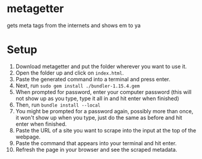 # metagetter
gets meta tags from the internets and shows em to ya

# Setup
1. Download metagetter and put the folder wherever you want to use it.
2. Open the folder up and click on `index.html`.
3. Paste the generated command into a terminal and press enter.
4. Next, run `sudo gem install ./bundler-1.15.4.gem`
5. When prompted for password, enter your computer password (this will not show up as you type, type it all in and hit enter when finished)
6. Then, run `bundle install --local`
7. You might be prompted for a password again, possibly more than once, it won't show up when you type, just do the same as before and hit enter when finished.
8. Paste the URL of a site you want to scrape into the input at the top of the webpage.
9. Paste the command that appears into your terminal and hit enter.
10. Refresh the page in your browser and see the scraped metadata.
